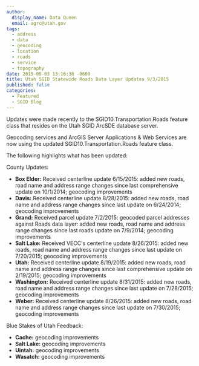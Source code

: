 ```yaml
---
author:
  display_name: Data Queen
  email: agrc@utah.gov
tags:
  - address
  - data
  - geocoding
  - location
  - roads
  - service
  - topography
date: 2015-09-03 13:16:38 -0600
title: Utah SGID Statewide Roads Data Layer Updates 9/3/2015
published: false
categories:
  - Featured
  - SGID Blog
---
```

Updates were made recently to the SGID10.Transportation.Roads feature class that resides on the Utah SGID ArcSDE database server.

Geocoding services and ArcGIS Server Applications & Web Services are now using the updated SGID10.Transportation.Roads feature class.

The following highlights what has been updated:

County Updates:

- **Box Elder:** Received centerline update 6/15/2015: added new roads, road name and address range changes since last comprehensive update on 10/1/2014; geocoding improvements
- **Davis:** Received centerline update 8/28/2015: added new roads, road name and address range changes since last update on 6/24/2014; geocoding improvements
- **Grand:** Received parcel update 7/2/2015: geocoded parcel addresses against Roads data layer: added new roads, road name and address range changes since last roads update on 7/9/2014; geocoding improvements
- **Salt Lake:** Received VECC's centerline update 8/26/2015: added new roads, road name and address range changes since last update on 7/20/2015; geocoding improvements
- **Utah:** Received centerline update 8/19/2015: added new roads, road name and address range changes since last comprehensive update on 2/19/2015; geocoding improvements
- **Washington:** Received centerline update 8/31/2015: added new roads, road name and address range changes since last update on 7/28/2015; geocoding improvements
- **Weber:** Received centerline update 8/26/2015: added new roads, road name and address range changes since last update on 7/30/2015; geocoding improvements

Blue Stakes of Utah Feedback:

- **Cache:** geocoding improvements
- **Salt Lake:** geocoding improvements
- **Uintah:** geocoding improvements
- **Wasatch:** geocoding improvements
